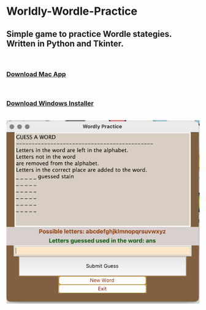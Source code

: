 # Worldly-Wordle-Practice
<h2>
Simple game to practice Wordle stategies. Written in Python and Tkinter. 
</h2>
<br>

<h3><a href="https://github.com/groeneveldwoodstock/Worldly-Wordle-Practice/blob/main/Wordly.dmg" target="_blank" rel="noopener noreferrer">Download Mac App</a></h3>
<br>

<h3><a href="https://github.com/groeneveldwoodstock/Worldly-Wordle-Practice/blob/main/Worldy_Setup.exe" target="_blank" rel="noopener noreferrer">Download Windows Installer</a></h3>
<br>
<img src="https://github.com/groeneveldwoodstock/Worldly-Wordle-Practice/blob/main/ScreenShot.png" alt="Screen Shot">
  </body>
